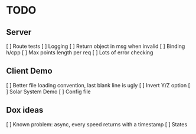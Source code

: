 # TODO

## Server

[ ] Route tests
[ ] Logging
[ ] Return object in msg when invalid
[ ] Binding h/cpp
[ ] Max points length per req
[ ] Lots of error checking

## Client Demo

[ ] Better file loading convention, last blank line is ugly
[ ] Invert Y/Z option
[ ] Solar System Demo
[ ] Config file

## Dox ideas

[ ] Known problem: async, every speed returns with a timestamp
[ ] States